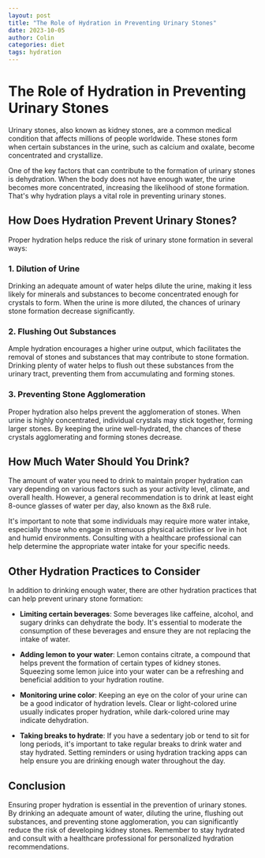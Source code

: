 ```yaml
---
layout: post
title: "The Role of Hydration in Preventing Urinary Stones"
date: 2023-10-05
author: Colin
categories: diet
tags: hydration
---
```


# The Role of Hydration in Preventing Urinary Stones

Urinary stones, also known as kidney stones, are a common medical condition that affects millions of people worldwide. These stones form when certain substances in the urine, such as calcium and oxalate, become concentrated and crystallize.

One of the key factors that can contribute to the formation of urinary stones is dehydration. When the body does not have enough water, the urine becomes more concentrated, increasing the likelihood of stone formation. That's why hydration plays a vital role in preventing urinary stones.

## How Does Hydration Prevent Urinary Stones?

Proper hydration helps reduce the risk of urinary stone formation in several ways:

### 1. Dilution of Urine

Drinking an adequate amount of water helps dilute the urine, making it less likely for minerals and substances to become concentrated enough for crystals to form. When the urine is more diluted, the chances of urinary stone formation decrease significantly.

### 2. Flushing Out Substances

Ample hydration encourages a higher urine output, which facilitates the removal of stones and substances that may contribute to stone formation. Drinking plenty of water helps to flush out these substances from the urinary tract, preventing them from accumulating and forming stones.

### 3. Preventing Stone Agglomeration

Proper hydration also helps prevent the agglomeration of stones. When urine is highly concentrated, individual crystals may stick together, forming larger stones. By keeping the urine well-hydrated, the chances of these crystals agglomerating and forming stones decrease.

## How Much Water Should You Drink?

The amount of water you need to drink to maintain proper hydration can vary depending on various factors such as your activity level, climate, and overall health. However, a general recommendation is to drink at least eight 8-ounce glasses of water per day, also known as the 8x8 rule.

It's important to note that some individuals may require more water intake, especially those who engage in strenuous physical activities or live in hot and humid environments. Consulting with a healthcare professional can help determine the appropriate water intake for your specific needs.

## Other Hydration Practices to Consider

In addition to drinking enough water, there are other hydration practices that can help prevent urinary stone formation:

- **Limiting certain beverages**: Some beverages like caffeine, alcohol, and sugary drinks can dehydrate the body. It's essential to moderate the consumption of these beverages and ensure they are not replacing the intake of water.

- **Adding lemon to your water**: Lemon contains citrate, a compound that helps prevent the formation of certain types of kidney stones. Squeezing some lemon juice into your water can be a refreshing and beneficial addition to your hydration routine.

- **Monitoring urine color**: Keeping an eye on the color of your urine can be a good indicator of hydration levels. Clear or light-colored urine usually indicates proper hydration, while dark-colored urine may indicate dehydration.

- **Taking breaks to hydrate**: If you have a sedentary job or tend to sit for long periods, it's important to take regular breaks to drink water and stay hydrated. Setting reminders or using hydration tracking apps can help ensure you are drinking enough water throughout the day.

## Conclusion

Ensuring proper hydration is essential in the prevention of urinary stones. By drinking an adequate amount of water, diluting the urine, flushing out substances, and preventing stone agglomeration, you can significantly reduce the risk of developing kidney stones. Remember to stay hydrated and consult with a healthcare professional for personalized hydration recommendations.